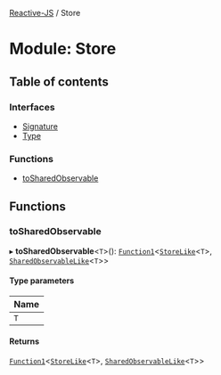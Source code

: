 [Reactive-JS](../README.md) / Store

# Module: Store

## Table of contents

### Interfaces

- [Signature](../interfaces/Store.Signature.md)
- [Type](../interfaces/Store.Type.md)

### Functions

- [toSharedObservable](Store.md#tosharedobservable)

## Functions

### toSharedObservable

▸ **toSharedObservable**<`T`\>(): [`Function1`](functions.md#function1)<[`StoreLike`](../interfaces/types.StoreLike.md)<`T`\>, [`SharedObservableLike`](../interfaces/types.SharedObservableLike.md)<`T`\>\>

#### Type parameters

| Name |
| :------ |
| `T` |

#### Returns

[`Function1`](functions.md#function1)<[`StoreLike`](../interfaces/types.StoreLike.md)<`T`\>, [`SharedObservableLike`](../interfaces/types.SharedObservableLike.md)<`T`\>\>
